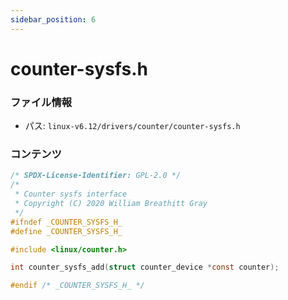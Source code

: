 ```yaml
---
sidebar_position: 6
---
```

# counter-sysfs.h

### ファイル情報

- パス: `linux-v6.12/drivers/counter/counter-sysfs.h`

### コンテンツ

```h
/* SPDX-License-Identifier: GPL-2.0 */
/*
 * Counter sysfs interface
 * Copyright (C) 2020 William Breathitt Gray
 */
#ifndef _COUNTER_SYSFS_H_
#define _COUNTER_SYSFS_H_

#include <linux/counter.h>

int counter_sysfs_add(struct counter_device *const counter);

#endif /* _COUNTER_SYSFS_H_ */

```
